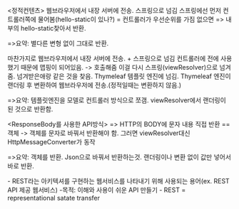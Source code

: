 

<정적컨텐츠>
웹브라우저에서 내장 서버에 전송.
스프링으로 넘김
스프링에선 먼저 컨트롤러쪽에 물어봄(hello-static이 있나?) = 컨트롤러가 우선순위를 가짐
없으면 => 내부의 hello-static찾아서 반환. 

=>요약: 별다른 변형 없이 그대로 반환. 


<MVC> 
마찬가지로 웹브라우저에서 내장 서버에 전송. + 스프링으로 넘김
컨트롤러에 전에 사용했기 때문에 맵핑이 되어있음. -> 호출해줌
이걸 다시 스프링(viewResolver)으로 넘겨줌. 
넘겨받은애랑 같은 것을 찾음.
Thymeleaf 템플릿 엔진에 넘김.  
Thymeleaf 엔진이 랜더링 후 변환하여 웹브라우저에 전송.(정적일때는 변환하지 않음.)

=>요약: 템플릿엔진을 모델로 컨트롤러 방식으로 쪼갬. viewResolver에서 랜더링이 된 것으로 반환함. 


<ResponseBody를 사용한 API방식>
=> HTTP의 BODY에 문자 내용 직접 반환 == 객체 -> 객체를 문자로 바꿔서 반환해야 함. 
그러면 viewResolver대신 HttpMessageConverter가 동작

=>요약: 객체를 반환. Json으로 바꿔서 반환하는것. 랜더링이나 변환 없이 값만 넣어서 바로 반환.

<RESTFful>
- REST라는 아키텍셔를 구현하는 웹서비스를 나타내기 위해 사용되는 용어(ex. REST API 제공 웹서비스)
-목적: 이해와 사용이 쉬운 API 만들기
- REST = representational satate transfer